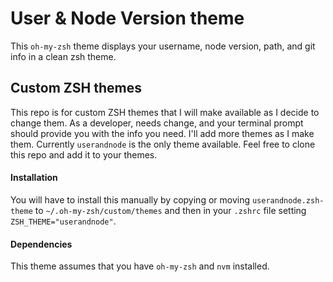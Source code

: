 # User & Node Version theme
This `oh-my-zsh` theme displays your username, node version, path, and git info in a clean zsh theme.

## Custom ZSH themes

This repo is for custom ZSH themes that I will make available as I decide to change them. As a developer, needs change, and your terminal prompt should provide you with the info you need. I'll add more themes as I make them. Currently `userandnode` is the only theme available. Feel free to clone this repo and add it to your themes.  

#### **Installation**
You will have to install this manually by copying or moving `userandnode.zsh-theme` to `~/.oh-my-zsh/custom/themes` and then in your `.zshrc` file setting `ZSH_THEME="userandnode"`.

#### **Dependencies**
This theme assumes that you have `oh-my-zsh` and `nvm` installed.
